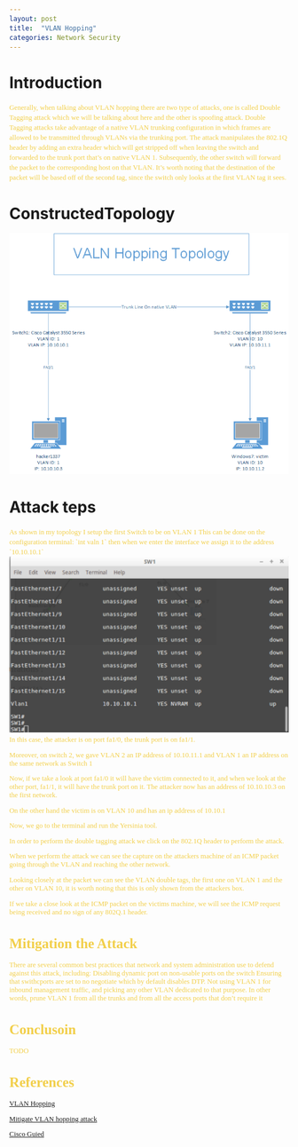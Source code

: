 ```yaml
---
layout: post
title:  "VLAN Hopping"
categories: Network Security
---
```

# **Introduction**
<span style="color: #f2cf4a; font-family: Babas; font-size: 0.9em;"> Generally, when talking about VLAN hopping there are two type of attacks, one is called Double Tagging attack which we will be talking about here and the other is spoofing attack. Double Tagging attacks take advantage of a native VLAN trunking configuration in which frames are allowed to be transmitted through VLANs via the trunking port. The attack manipulates the 802.1Q header by adding an extra header which will get stripped off when leaving the switch and forwarded to the trunk port that’s on native VLAN 1. Subsequently, the other switch will forward the packet to the corresponding host on that VLAN. It’s worth noting that the destination of the packet will be based off of the second tag, since the switch only looks at the first VLAN tag it sees. </span>

#    **ConstructedTopology**

<img src="https://raw.githubusercontent.com/0xalamri/layer0/gh-pages/_posts/img/VLAN-Hopping/VLAN_Topology.png"/>

#     **Attack teps**
<span style="color: #f2cf4a; font-family: Babas; font-size: 0.9em;"> 
As shown in my topology I setup the first Switch to be on VLAN 1 This can be done on the configuration terminal: `int valn 1` </span> 
<span style="color: #f2cf4a; font-family: Babas; font-size: 0.9em;">  then when we enter the interface we assign it to the address `10.10.10.1`   </span>
<img src="https://raw.githubusercontent.com/0xalamri/layer0/gh-pages/_posts/img/VLAN-Hopping/1.png"/>


<span style="color: #f2cf4a; font-family: Babas; font-size: 0.9em;"> 
In this case, the attacker is on port fa1/0, the trunk port is on fa1/1.

Moreover, on switch 2, we gave VLAN 2 an IP address of 10.10.11.1 and VLAN 1 an IP address on the same network as Switch 1


Now, if we take a look at port fa1/0 it will have the victim connected to it, and when we look at the other port, fa1/1, it will have the trunk port on it.
The attacker now has an address of 10.10.10.3 on the first network.  

On the other hand the victim is on VLAN 10 and has an ip address of 10.10.1

Now, we go to the terminal and run the Yersinia tool.

In order to perform the double tagging attack we click on the 802.1Q header to perform the attack.

When we perform the attack we can see the capture on the attackers machine of an ICMP packet going through the VLAN and reaching the other network.

Looking closely at the packet we can see the VLAN double tags, the first one on VLAN 1 and the other on VLAN 10, it is worth noting that this is only shown from the attackers box.

If we take a close look at the ICMP packet on the victims machine, we will see the ICMP request being received and no sign of any 802Q.1 header.

# **Mitigation the Attack**
There are several common best practices that network and system administration use to defend against this attack, including:
Disabling dynamic port on non-usable ports on the switch
Ensuring that swithcports are set to no negotiate which by default disables DTP.
Not using VLAN 1 for inbound management traffic, and picking any other VLAN dedicated to that purpose. In other words, prune VLAN 1 from all the trunks and from all the access ports that don’t require it

# **Conclusoin**
TODO

# **References**

[VLAN Hopping](https://networklessons.com/cisco/ccnp-switch/vlan-hopping/)

[Mitigate VLAN hopping attack](https://howdoesinternetwork.com/2012/mitigate-vlan-hopping)

[Cisco Guied](https://www.cisco.com/c/en/us/td/docs/switches/lan/catalyst4500/12-2/25ew/configuration/guide/conf/port_sec.html)
